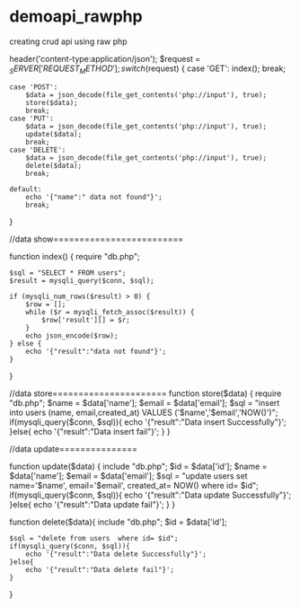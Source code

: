 # demoapi_rawphp
creating crud api using raw php

header('content-type:application/json');
$request = $_SERVER['REQUEST_METHOD'];
switch ($request) {
    case 'GET':
        index();
        break;

    case 'POST':
        $data = json_decode(file_get_contents('php://input'), true);
        store($data);
        break;
    case 'PUT':
        $data = json_decode(file_get_contents('php://input'), true);
        update($data);
        break;
    case 'DELETE':
        $data = json_decode(file_get_contents('php://input'), true);
        delete($data);
        break;

    default:
        echo '{"name":" data not found"}';
        break;

}

//data show=========================

function index()
{
    require "db.php";

    $sql = "SELECT * FROM users";
    $result = mysqli_query($conn, $sql);

    if (mysqli_num_rows($result) > 0) {
        $row = [];
        while ($r = mysqli_fetch_assoc($result)) {
            $row['result'][] = $r;
        }
        echo json_encode($row);
    } else {
        echo '{"result":"data not found"}';
    }
}


//data store======================
function store($data)
{
    require "db.php";
$name = $data['name'];
$email = $data['email'];
    $sql = "insert into users (name, email,created_at) VALUES ('$name','$email','NOW()')";
    if(mysqli_query($conn, $sql)){
        echo '{"result":"Data insert Successfully"}';
    }else{
        echo '{"result":"Data insert fail"}';
    }
}

//data update===============

function update($data)
{ include "db.php";
    $id = $data['id'];
    $name = $data['name'];
    $email = $data['email'];
    $sql = "update users set name='$name', email='$email', created_at=  NOW() where id= $id";
    if(mysqli_query($conn, $sql)){
        echo '{"result":"Data update Successfully"}';
    }else{
        echo '{"result":"Data update fail"}';
    }
}

function delete($data){
    include "db.php";
    $id = $data['id'];

    $sql = "delete from users  where id= $id";
    if(mysqli_query($conn, $sql)){
        echo '{"result":"Data delete Successfully"}';
    }else{
        echo '{"result":"Data delete fail"}';
    }
}
